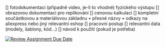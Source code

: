 [] fotodokumentaci (případně video, je-li to vhodné) fyzického výstupu 
[] obrazovou dokumentaci pro replikování 
[] cenovou kalkulaci 
[] kompletní součástkovou a materiálovou základnu 
  •	přesné názvy
  •	odkazy na aliexpress nebo jiný relevantní eshop
[] pracovní postup 
[] relevantní data (modely, šablony, kód...) 
[] návod k použití (pokud je potřeba)


[![Review Assignment Due Date](https://classroom.github.com/assets/deadline-readme-button-24ddc0f5d75046c5622901739e7c5dd533143b0c8e959d652212380cedb1ea36.svg)](https://classroom.github.com/a/V-0A61vX)
